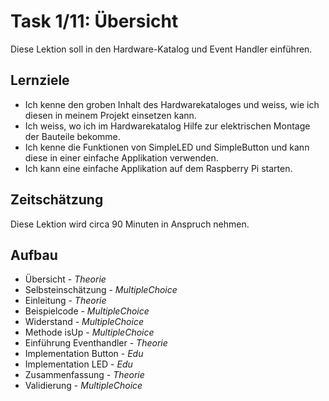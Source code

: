 # Task 1/11: Übersicht
Diese Lektion soll in den Hardware-Katalog und Event Handler einführen.

## Lernziele
- Ich kenne den groben Inhalt des Hardwarekataloges und weiss, wie ich diesen in meinem Projekt einsetzen kann.
- Ich weiss, wo ich im Hardwarekatalog Hilfe zur elektrischen Montage der Bauteile bekomme.
- Ich kenne die Funktionen von SimpleLED und SimpleButton und kann diese in einer einfache Applikation verwenden.
- Ich kann eine einfache Applikation auf dem Raspberry Pi starten.

## Zeitschätzung
Diese Lektion wird circa 90 Minuten in Anspruch nehmen.

## Aufbau
- Übersicht - *Theorie*
- Selbsteinschätzung - *MultipleChoice*
- Einleitung - *Theorie*
- Beispielcode - *MultipleChoice*
- Widerstand - *MultipleChoice*
- Methode isUp - *MultipleChoice*
- Einführung Eventhandler - *Theorie*
- Implementation Button - *Edu*
- Implementation LED - *Edu*
- Zusammenfassung - *Theorie*
- Validierung - *MultipleChoice*